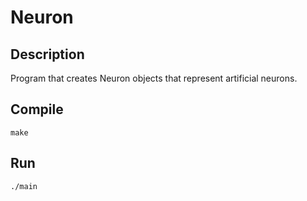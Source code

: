 # Neuron
## Description
Program that creates Neuron objects that represent artificial neurons.

## Compile
```
make
```

## Run
```
./main
```

